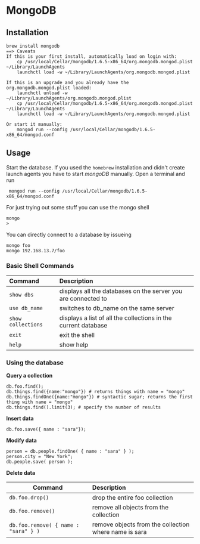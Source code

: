 # MongoDB #

## Installation ##

	brew install mongodb
	==> Caveats
	If this is your first install, automatically load on login with:
	    cp /usr/local/Cellar/mongodb/1.6.5-x86_64/org.mongodb.mongod.plist ~/Library/LaunchAgents
	    launchctl load -w ~/Library/LaunchAgents/org.mongodb.mongod.plist

	If this is an upgrade and you already have the org.mongodb.mongod.plist loaded:
	    launchctl unload -w ~/Library/LaunchAgents/org.mongodb.mongod.plist
	    cp /usr/local/Cellar/mongodb/1.6.5-x86_64/org.mongodb.mongod.plist ~/Library/LaunchAgents
	    launchctl load -w ~/Library/LaunchAgents/org.mongodb.mongod.plist

	Or start it manually:
	    mongod run --config /usr/local/Cellar/mongodb/1.6.5-x86_64/mongod.conf

## Usage ##

Start the database. If you used the `homebrew` installation and didn't create launch agents you have to start _mongoDB_ manually. Open a terminal and run

	 mongod run --config /usr/local/Cellar/mongodb/1.6.5-x86_64/mongod.conf
	
For just trying out some stuff you can use the mongo shell

	mongo 
	>
	
You can directly connect to a database by issueing

	mongo foo
	mongo 192.168.13.7/foo

### Basic Shell Commands ###

| Command | Description |
| :---- | :---- |
| `show dbs` | displays all the databases on the server you are connected to |
| `use db_name` | switches to db_name on the same server |
| `show collections` | displays a list of all the collections in the current database |
| `exit` | exit the shell |
| `help `| show help |

### Using the database ###

**Query a collection**

	db.foo.find();
	db.things.find({name:"mongo"}) # returns things with name = "mongo"
	db.things.findOne({name:"mongo"}) # syntactic sugar; returns the first thing with name = "mongo"
	db.things.find().limit(3); # specify the number of results

**Insert data**

	db.foo.save({ name : "sara"});
 
**Modify data**

	person = db.people.findOne( { name : "sara" } );
	person.city = "New York";
	db.people.save( person ); 

**Delete data**

| Command | Description |
| ------ | :---- |
| `db.foo.drop()` |	drop the entire foo collection |
| `db.foo.remove()` | remove all objects from the collection |
| `db.foo.remove( { name : "sara" } )`	|	remove objects from the collection where name is sara |